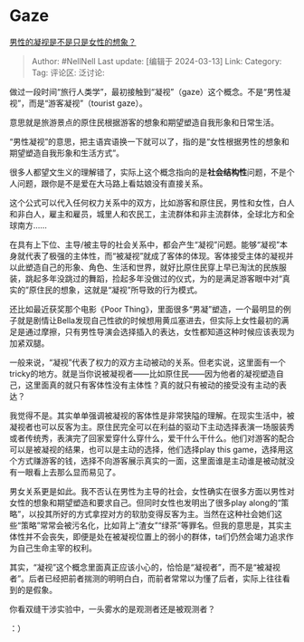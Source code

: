# Gaze
[男性的凝视是不是只是女性的想象？](https://www.zhihu.com/question/641081823/answer/3428536516)

> Author: #NellNell
> Last update: [编辑于 2024-03-13]
> Link:
> Category:
> Tag: 
> 评论区:
> 泛讨论:

做过一段时间“旅行人类学”，最初接触到“凝视”（gaze）这个概念。不是“男性凝视”，而是“游客凝视”（tourist gaze）。

意思就是旅游景点的原住民根据游客的想象和期望塑造自我形象和日常生活。

“男性凝视”的意思，把主语宾语换一下就可以了，指的是“女性根据男性的想象和期望塑造自我形象和生活方式”。

很多人都望文生义的理解错了，实际上这个概念指向的是**社会结构性**问题，不是个人问题，跟你是不是爱在大马路上看姑娘没有直接关系。

这个公式可以代入任何权力关系中的双方，比如游客和原住民，男性和女性，白人和非白人，雇主和雇员，城里人和农民工，主流群体和非主流群体，全球北方和全球南方……

在具有上下位、主导/被主导的社会关系中，都会产生“凝视”问题。能够“凝视”本身就代表了极强的主体性，而“被凝视”就成了客体的体现。客体接受主体的凝视并以此塑造自己的形象、角色、生活和世界，就好比原住民穿上早已淘汰的民族服装，跳起多年没跳过的舞蹈，捡起多年没做过的仪式，为的是满足游客眼中对“真实的”原住民的想象，这就是“凝视”所导致的行为模式。

还比如最近获奖那个电影《Poor Thing》，里面很多“男凝”塑造，一个最明显的例子就是剧情让Bella发现自己性欲的时候想用黄瓜塞进去，但实际上女性最初的满足是通过摩擦，只有男性导演会选择插入的表达，女性都知道这种时候应该表现为加紧双腿。

一般来说，“凝视”代表了权力的双方主动被动的关系。但老实说，这里面有一个tricky的地方。就是当你说被凝视者——比如原住民——因为他者的凝视塑造自己，这里面真的就只有客体性没有主体性？真的就只有被动的接受没有主动的表达？

我觉得不是。其实单单强调被凝视的客体性是非常狭隘的理解。在现实生活中，被凝视者也可以反客为主。原住民完全可以在利益的驱动下主动选择表演一场服装秀或者传统秀，表演完了回家爱穿什么穿什么，爱干什么干什么。他们对游客的配合可以是被凝视的结果，也可以是主动的选择，他们选择play this game，选择用这个方式赚游客的钱，选择不向游客展示真实的一面，这里面谁是主动谁是被动就没有一眼看上去那么显而易见了。

男女关系更是如此。我不否认在男性为主导的社会，女性确实在很多方面以男性对女性的想象和期望塑造和要求自己。但同时女性也发明出了很多play along的“策略”，以投其所好的方式拿捏对方的软肋变得反客为主。当然在这种社会她们这些“策略”常常会被污名化，比如背上“渣女”“绿茶”等罪名。但我的意思是，其实主体性并不会丧失，即便是处在被凝视位置上的弱小的群体，ta们仍然会竭力追求作为自己生命主宰的权利。

其实，“凝视”这个概念里面真正应该小心的，恰恰是“凝视者”，而不是“被凝视者”。后者已经把前者揣测的明明白白，而前者常常以为懂了后者，实际上往往看到的是假象。

你看双缝干涉实验中，一头雾水的是观测者还是被观测者？

：）